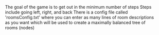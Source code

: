 The goal of the game is to get out in the minimum number of steps
Steps include going left, right, and back
There is a config file called 'roomsConfig.txt' where you can enter as many lines of room descriptions as you want which will be used to create a maximally balanced tree of rooms (nodes)